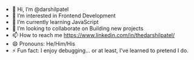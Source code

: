 - 👋 Hi, I’m @darshilpatel
- 👀 I’m interested in Frontend Development
- 🌱 I’m currently learning JavaScript
- 💞️ I’m looking to collaborate on Building new projects
- 📫 How to reach me https://www.linkedin.com/in/thedarshilpatel/
- 😄 Pronouns: He/Him/His
- ⚡ Fun fact: I enjoy debugging... or at least, I’ve learned to pretend I do.

<!---
darshilpatel17/darshilpatel17 is a ✨ special ✨ repository because its `README.md` (this file) appears on your GitHub profile.
You can click the Preview link to take a look at your changes.
--->
